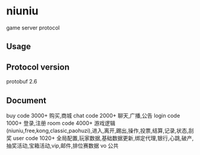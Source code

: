 # niuniu
game server protocol

## Usage

## Protocol version
protobuf 2.6

## Document

buy   code 3000+ 购买,商城
chat  code 2000+ 聊天,广播,公告
login code 1000+ 登录,注册
room  code 4000+ 游戏逻辑(niuniu,free,kong,classic,paohuzi),进入,离开,踢出,操作,投票,结算,记录,状态,刮奖
user  code 1020+ 全局配置,玩家数据,基础数据更新,绑定代理,银行,心跳,破产,抽奖活动,宝箱活动,vip,邮件,排位赛数据
vo    公共

